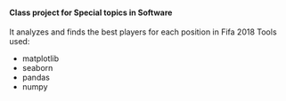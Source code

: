#### Class project for Special topics in Software
It analyzes and finds the best players for each position in Fifa 2018
Tools used: 
- matplotlib
- seaborn
- pandas
- numpy
